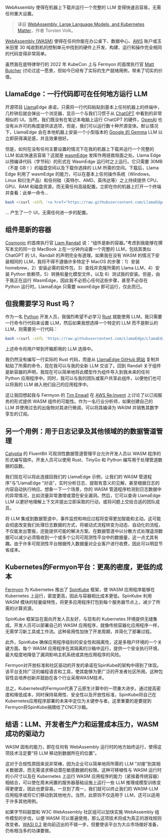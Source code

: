
<!--
title: WebAssembly、大型语言模型和 Kubernetes 至关重要
cover: https://cdn.thenewstack.io/media/2024/04/ba06a6f3-jose-castillo-wi8ax3vvmla-unsplash-1.jpg
-->

WebAssembly 使得在机器上下载并运行一个完整的 LLM 变得快速且容易，无需任何重大设置。

> 译自 [WebAssembly, Large Language Models, and Kubernetes Matter](https://thenewstack.io/webassembly-large-language-models-and-kubernetes-matter/)，作者 Torsten Volk。

[WebAssembly (WASM)](https://thenewstack.io/webassembly/) 使得在任何你能在办公桌下、数据中心、[AWS](https://aws.amazon.com/?utm_content=inline+mention) 账户或玉米田里 30 吨收割机的控制单元中找到的硬件上开发、构建、运行和操作完全相同的代码变得非常简单。

虽然我在底特律举行的 2022 年 KubeCon 上与 Fermyon 的首席执行官 [Matt Butcher](https://www.linkedin.com/in/mattbutcher/) 讨论过这一愿景，但如今已经有了实际的生产就绪用例，带来了切实的价值。

## LlamaEdge：一行代码即可在任何地方运行 LLM

开源项目 [Llama](https://thenewstack.io/why-open-source-developers-are-using-llama-metas-ai-model/)Edge 承诺，只需将一行代码粘贴到基本上任何机器上的终端中，几秒钟后就会弹出一个浏览器，显示一个与我们习惯于从 [ChatGPT](https://thenewstack.io/using-chatgpt-for-questions-specific-to-your-company-data/) 中看到的非常相似的 UI。当然，我们既没有在笔记本电脑上运行 ChatGPT 的硬件，[OpenAI](https://thenewstack.io/openai-chats-about-scaling-llms-at-anyscales-ray-summit/) 也没有从许可的角度提供该选项，但是，我们可以运行数十种开源变体。默认情况下，LlamaEdge 会在本地机器上安装一个小型版本的 [Google 的 Gemma](https://thenewstack.io/gemma-google-takes-on-small-open-models-llama-2-and-mistral/) LLM 以立即获得满足感，并且效果很好。

但是，如何在没有任何主要设置的情况下在我的机器上下载并运行一个完整的 LLM 如此快速且容易？这就是 [wasmEdge](https://thenewstack.io/demo-use-webassembly-to-run-llms-on-your-own-device-with-wasmedge/) 发挥作用拯救局面之处。Llama Edge 以预编译代码（字节码）的形式在 WasmEdge 运行时之上运行。它只需要 30MB（不是 GB！）的磁盘空间以及下载你选择的 LLM 所需的空间。下载后，Llama Edge 利用了 wasmEdge 的能力，可以在基本上任何操作系统（Windows、Linux 和衍生产品）和任何硅（英特尔、AMD、英伟达等）之上持续提供 CPU、GPU、RAM 和磁盘资源，而无需任何高级配置。立即在你的机器上打开一个终端并查看：此单一命令…

```bash
bash <(curl -sSfL '<a href="https://raw.githubusercontent.com/LlamaEdge/LlamaEdge/main/run-llm.sh">https://raw.githubusercontent.com/LlamaEdge/LlamaEdge/main/run-llm.sh</a>')
```

… 产生了一个 UI，无需任何进一步的配置。

## 组件是新的容器

[Cosmonic](https://thenewstack.io/cncf-welcomes-webassembly-based-wasmcloud-as-a-sandbox-project/) 的首席执行官 [Liam Randall](https://www.linkedin.com/in/hectaman/) 说：“组件是新的容器。”考虑到我能够在撰写本文的同一台 MacBook 上在一分钟内设置一个完整的 LLM，包括其类似 ChatGPT 的 UI，Randall 的声明完全有道理。如果我在没有 WASM 的情况下安装相同的 LLM，我将不得不遵循许多特定于 MacOS 的步骤：1）安装 homebrew，2）安装必需的软件包，3）查找并克隆所需的 Llama LLM，4）安装 Python 依赖项，5）转换和量化模型文件，以及 6）测试我的安装。但是，由于我正在运行 WasmEdge，因此我不必担心任何这些步骤，甚至不必存在 Python 运行时。LlamaEdge 只需要 wasmEdge 即可运行，仅此而已。

## 但我需要学习 Rust 吗？

作为一名 [Python](https://thenewstack.io/an-introduction-to-python-a-language-for-the-ages/) 开发人员，我强烈希望不必学习 [Rust](https://thenewstack.io/microsoft-rust-is-the-industrys-best-chance-at-safe-systems-programming/) 就能使用 LLM。我只需要一行命令行代码来设置 LLM，然后如果我想选择一个特定的 LLM 而不是默认的 LLM，则需要另一行代码：

```bash
bash <(curl -sSfL 'https://raw.githubusercontent.com/LlamaEdge/LlamaEdge/main/run-llm.sh') --model llama-2-7b-chat
```

上述命令将用户带到开箱即用的 LLM 选择中。

我仍然没有编写一行实际的 Rust 代码，而是从 [LlamaEdge GitHub 网站](https://github.com/LlamaEdge/LlamaEdge) 复制并粘贴了所需的命令，现在我可以与我的全新 LLM 交谈了。回到 Randall 关于组件是新容器的声明，我现在可以简单地将此模型作为组件导入到我未来的任何 Python 应用程序中。同时，我可以与我的团队或客户共享此组件，以便他们也可以将我的 LLM 纳入他们自己的应用程序中。

这让我回想起我与 Fermyon 的 [Tim Enwall](https://www.linkedin.com/in/timenwall/) 在 [AWS Re:Invent](https://thenewstack.io/open-source-on-aws-stories-from-the-zone-at-reinvent/) 上讨论了以订阅服务的形式提供 WASM 组件的可能性。作为一名行业分析师，如果创建自己的 LLM 并使用过去的出版物对其进行微调，可以将其编译为 WASM 并销售其数字孪生的订阅。

## 另一个用例：用于日志记录及其他领域的的数据管道管理

[Calyptia](https://thenewstack.io/the-combined-power-of-chronosphere-and-calyptia/) 的 FluentBit 可观测性数据管道管理平台允许开发人员以 WASM 程序的形式编写插件。开发人员可以使用 Rust、TinyGo 和 Python 编写用于处理管道数据的函数。

我们现在可以将此连接回我们的 LlamaEdge 示例，让我们的 WASM 管道程序“与”LlamaEdge “对话”，实时分析日志、提取有意义的见解，甚至根据日志的内容自动执行响应。想象一下一个场景，你的 WASM 管道程序检测到日志数据中的异常情况，比如流量异常激增或潜在安全漏洞。然后，它可以查询 LlamaEdge LLM 以更好地理解上下文并提出立即采取的行动，或将问题上交给合适的团队成员。

将 LLM 集成到数据管道中，事件监控和响应过程将变得更加智能和主动。这可能会彻底改变我们处理日志数据的方式，将被动式流程转变为动态、自动化的流程，不仅能发出警报，还能提供可能的解决方案。在数据管道中以分散方式处理遥测数据可以减少必须吸收到一个或多个公司可观测性平台中的数据量，这一点尤其有趣。由于许多可观测性平台根据传入数据量对企业客户进行收费，因此可以明显节省成本。

## Kubernetes的Fermyon平台：更高的密度，更低的成本

[Fermyon](https://thenewstack.io/fermyon-says-webassembly-on-kubernetes-is-now-doable/) 为 Kubernetes 推出了 [SpinKube](https://thenewstack.io/fermyon-says-webassembly-on-kubernetes-is-now-doable/) 框架，使 WASM 应用程序能够在 Kubernetes 上运行，密度更高，因此与容器相比成本更低。SpinKube 利用 WASM 模块的轻量级特性，将更多应用程序打包到每个服务器节点上，减少了所需的计算资源。

SpinKube 框架旨在面向开发人员友好，与现有的 Kubernetes 环境提供无缝集成。开发人员可以部署自己的 WASM 应用程序，就像传统容器化应用程序一样，无需学习新工具或工作流。这种易用性加快了开发周期，并简化了部署过程。

此外，SpinKube 确保应用程序级别的安全性和隔离性，这是多租户环境的一个关键方面。每个 WASM 应用程序在其隔离的沙箱中运行，提供一个安全执行环境，最大程度地降低了漏洞影响主机系统或其他应用程序的风险。

Fermyon对开放标准和社区驱动的开发的承诺在SpinKube的架构中得到了体现。该平台支持广泛的编程语言和工具，使其能够为更广泛的开发者社区所用。这种包容性会培养创新并鼓励在各个行业采用WASM技术。

总之，Kubernetes的Fermyon代表了云原生计算中的一项重大进步。通过提高密度和降低成本，同时保持易用性、安全性以及开放性标准，SpinKube将自己在Kubernetes应用程序部署的未来中定位为关键参与者。这里重要的是要提到Fermyon将SpinKube捐赠给了CNCF沙箱。

## 结语：LLM、开发者生产力和运营成本压力，WASM成功的驱动力

WASM 固有的能力，即在任何有 WebAssembly 运行时的地方始终运行，使得这项技术注定要“将 LLM 移动到数据所在的位置”。

这对于合规性原因来说非常棒，因为企业可以简单地将所需的 LLM “对接”到其相关数据源，而无需请求移动潜在敏感数据的权限。这种可移植性与 WASM 运行时的小尺寸以及在 Kubernetes 上运行 WASM 应用程序的能力（紧挨着传统容器）相结合，可以使在周末闲置的服务器基础设施上运行一些 LLM 推理或模型训练变得更便宜，因此也更容易。一旦到了周一，我们就可以终止我们的 WASM-LLM 应用程序或将它们移动到其他地方。当然，此原则不仅适用于 LLM，还可以适用于许多其他用例。

如果字节码联盟和 W3C WebAssembly 社区组可以加快实施 WebAssembly 组件模型的步伐，以便 WASM 可以普遍使用，那么这项技术将成为真正的游戏规则改变者。[WASI 0.2](https://thenewstack.io/wasi-0-2-unlocking-webassemblys-promise-outside-the-browser/) 是向前迈出的不错一步，但要使该平台为大众市场做好准备，仍有相当多的功课要做。
